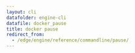 ```yaml
---
layout: cli
datafolder: engine-cli
datafile: docker_pause
title: docker pause
redirect_from:
  - /edge/engine/reference/commandline/pause/
---
```

<!--
This page is automatically generated from Docker's source code. If you want to
suggest a change to the text that appears here, open a ticket or pull request
in the source repository on GitHub:

https://github.com/docker/cli
-->
